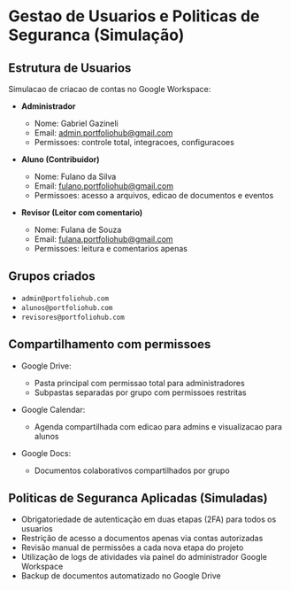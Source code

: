 # Gestao de Usuarios e Politicas de Seguranca (Simulação)

## Estrutura de Usuarios

Simulacao de criacao de contas no Google Workspace:

- **Administrador**
  - Nome: Gabriel Gazineli
  - Email: admin.portfoliohub@gmail.com
  - Permissoes: controle total, integracoes, configuracoes

- **Aluno (Contribuidor)**
  - Nome: Fulano da Silva
  - Email: fulano.portfoliohub@gmail.com
  - Permissoes: acesso a arquivos, edicao de documentos e eventos

- **Revisor (Leitor com comentario)**
  - Nome: Fulana de Souza
  - Email: fulana.portfoliohub@gmail.com
  - Permissoes: leitura e comentarios apenas

## Grupos criados

- `admin@portfoliohub.com`
- `alunos@portfoliohub.com`
- `revisores@portfoliohub.com`

## Compartilhamento com permissoes

- Google Drive:
  - Pasta principal com permissao total para administradores
  - Subpastas separadas por grupo com permissoes restritas

- Google Calendar:
  - Agenda compartilhada com edicao para admins e visualizacao para alunos

- Google Docs:
  - Documentos colaborativos compartilhados por grupo

## Politicas de Seguranca Aplicadas (Simuladas)

- Obrigatoriedade de autenticação em duas etapas (2FA) para todos os usuarios
- Restrição de acesso a documentos apenas via contas autorizadas
- Revisão manual de permissões a cada nova etapa do projeto
- Utilização de logs de atividades via painel do administrador Google Workspace
- Backup de documentos automatizado no Google Drive
